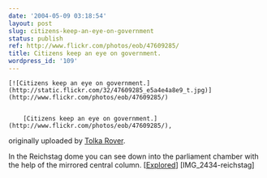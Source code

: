 ```yaml
---
date: '2004-05-09 03:18:54'
layout: post
slug: citizens-keep-an-eye-on-government
status: publish
ref: http://www.flickr.com/photos/eob/47609285/
title: Citizens keep an eye on government.
wordpress_id: '109'
---
```



	[![Citizens keep an eye on government.](http://static.flickr.com/32/47609285_e5a4e4a8e9_t.jpg)](http://www.flickr.com/photos/eob/47609285/)


		[Citizens keep an eye on government.](http://www.flickr.com/photos/eob/47609285/),
originally uploaded by [Tolka Rover](http://www.flickr.com/people/eob/).



In the Reichstag dome you can see down into the parliament chamber with the help of the mirrored central column. [[Explored](http://flagrantdisregard.com/flickr/scout.php?username=Tolka+Rover&sort=position&year=0)]  [IMG_2434-reichstag]


